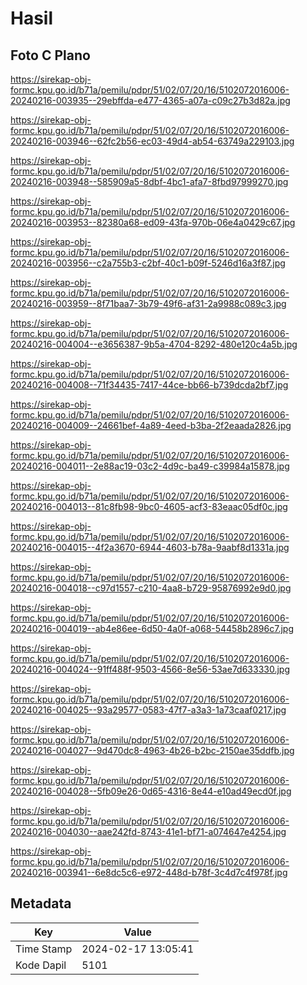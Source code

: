 # Hasil

## Foto C Plano

https://sirekap-obj-formc.kpu.go.id/b71a/pemilu/pdpr/51/02/07/20/16/5102072016006-20240216-003935--29ebffda-e477-4365-a07a-c09c27b3d82a.jpg

https://sirekap-obj-formc.kpu.go.id/b71a/pemilu/pdpr/51/02/07/20/16/5102072016006-20240216-003946--62fc2b56-ec03-49d4-ab54-63749a229103.jpg

https://sirekap-obj-formc.kpu.go.id/b71a/pemilu/pdpr/51/02/07/20/16/5102072016006-20240216-003948--585909a5-8dbf-4bc1-afa7-8fbd97999270.jpg

https://sirekap-obj-formc.kpu.go.id/b71a/pemilu/pdpr/51/02/07/20/16/5102072016006-20240216-003953--82380a68-ed09-43fa-970b-06e4a0429c67.jpg

https://sirekap-obj-formc.kpu.go.id/b71a/pemilu/pdpr/51/02/07/20/16/5102072016006-20240216-003956--c2a755b3-c2bf-40c1-b09f-5246d16a3f87.jpg

https://sirekap-obj-formc.kpu.go.id/b71a/pemilu/pdpr/51/02/07/20/16/5102072016006-20240216-003959--8f71baa7-3b79-49f6-af31-2a9988c089c3.jpg

https://sirekap-obj-formc.kpu.go.id/b71a/pemilu/pdpr/51/02/07/20/16/5102072016006-20240216-004004--e3656387-9b5a-4704-8292-480e120c4a5b.jpg

https://sirekap-obj-formc.kpu.go.id/b71a/pemilu/pdpr/51/02/07/20/16/5102072016006-20240216-004008--71f34435-7417-44ce-bb66-b739dcda2bf7.jpg

https://sirekap-obj-formc.kpu.go.id/b71a/pemilu/pdpr/51/02/07/20/16/5102072016006-20240216-004009--24661bef-4a89-4eed-b3ba-2f2eaada2826.jpg

https://sirekap-obj-formc.kpu.go.id/b71a/pemilu/pdpr/51/02/07/20/16/5102072016006-20240216-004011--2e88ac19-03c2-4d9c-ba49-c39984a15878.jpg

https://sirekap-obj-formc.kpu.go.id/b71a/pemilu/pdpr/51/02/07/20/16/5102072016006-20240216-004013--81c8fb98-9bc0-4605-acf3-83eaac05df0c.jpg

https://sirekap-obj-formc.kpu.go.id/b71a/pemilu/pdpr/51/02/07/20/16/5102072016006-20240216-004015--4f2a3670-6944-4603-b78a-9aabf8d1331a.jpg

https://sirekap-obj-formc.kpu.go.id/b71a/pemilu/pdpr/51/02/07/20/16/5102072016006-20240216-004018--c97d1557-c210-4aa8-b729-95876992e9d0.jpg

https://sirekap-obj-formc.kpu.go.id/b71a/pemilu/pdpr/51/02/07/20/16/5102072016006-20240216-004019--ab4e86ee-6d50-4a0f-a068-54458b2896c7.jpg

https://sirekap-obj-formc.kpu.go.id/b71a/pemilu/pdpr/51/02/07/20/16/5102072016006-20240216-004024--91ff488f-9503-4566-8e56-53ae7d633330.jpg

https://sirekap-obj-formc.kpu.go.id/b71a/pemilu/pdpr/51/02/07/20/16/5102072016006-20240216-004025--93a29577-0583-47f7-a3a3-1a73caaf0217.jpg

https://sirekap-obj-formc.kpu.go.id/b71a/pemilu/pdpr/51/02/07/20/16/5102072016006-20240216-004027--9d470dc8-4963-4b26-b2bc-2150ae35ddfb.jpg

https://sirekap-obj-formc.kpu.go.id/b71a/pemilu/pdpr/51/02/07/20/16/5102072016006-20240216-004028--5fb09e26-0d65-4316-8e44-e10ad49ecd0f.jpg

https://sirekap-obj-formc.kpu.go.id/b71a/pemilu/pdpr/51/02/07/20/16/5102072016006-20240216-004030--aae242fd-8743-41e1-bf71-a074647e4254.jpg

https://sirekap-obj-formc.kpu.go.id/b71a/pemilu/pdpr/51/02/07/20/16/5102072016006-20240216-003941--6e8dc5c6-e972-448d-b78f-3c4d7c4f978f.jpg


## Metadata

| Key        | Value               |
| ---------- | ------------------- |
| Time Stamp | 2024-02-17 13:05:41 |
| Kode Dapil | 5101                |



